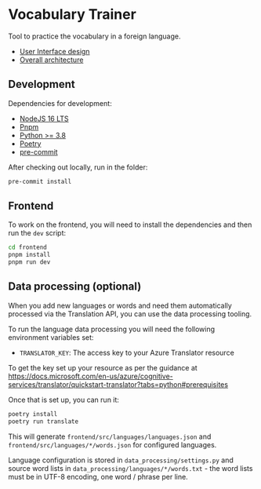 # Vocabulary Trainer

Tool to practice the vocabulary in a foreign language.

- [User Interface design](https://miro.com/app/board/uXjVO0rdlRk=/?share_link_id=630009358943)
- [Overall architecture](https://miro.com/app/board/uXjVO0r-ICc=/?share_link_id=733906777704)

## Development

Dependencies for development:

- [NodeJS 16 LTS](https://nodejs.org/en/)
- [Pnpm](https://pnpm.io/installation)
- [Python >= 3.8](https://www.python.org/downloads/)
- [Poetry](https://python-poetry.org/docs/#installation)
- [pre-commit](https://pre-commit.com/#install)

After checking out locally, run in the folder:

```bash
pre-commit install
```

## Frontend

To work on the frontend, you will need to install the dependencies and then run the
`dev` script:

```bash
cd frontend
pnpm install
pnpm run dev
```

## Data processing (optional)

When you add new languages or words and need them automatically processed via the
Translation API, you can use the data processing tooling.

To run the language data processing you will need the following environment variables
set:

- `TRANSLATOR_KEY`: The access key to your Azure Translator resource

To get the key set up your resource as per the guidance at
https://docs.microsoft.com/en-us/azure/cognitive-services/translator/quickstart-translator?tabs=python#prerequisites

Once that is set up, you can run it:

```bash
poetry install
poetry run translate
```

This will generate `frontend/src/languages/languages.json` and
`frontend/src/languages/*/words.json` for configured languages.

Language configuration is stored in `data_processing/settings.py` and source word lists
in `data_processing/languages/*/words.txt` - the word lists must be in UTF-8 encoding,
one word / phrase per line.
